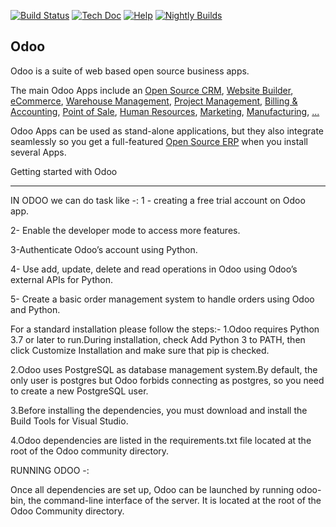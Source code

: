 [![Build Status](https://runbot.odoo.com/runbot/badge/flat/1/master.svg)](https://runbot.odoo.com/runbot)
[![Tech Doc](https://img.shields.io/badge/master-docs-875A7B.svg?style=flat&colorA=8F8F8F)](https://www.odoo.com/documentation/15.0)
[![Help](https://img.shields.io/badge/master-help-875A7B.svg?style=flat&colorA=8F8F8F)](https://www.odoo.com/forum/help-1)
[![Nightly Builds](https://img.shields.io/badge/master-nightly-875A7B.svg?style=flat&colorA=8F8F8F)](https://nightly.odoo.com/)

Odoo
----

Odoo is a suite of web based open source business apps.

The main Odoo Apps include an <a href="https://www.odoo.com/page/crm">Open Source CRM</a>,
<a href="https://www.odoo.com/app/website">Website Builder</a>,
<a href="https://www.odoo.com/app/ecommerce">eCommerce</a>,
<a href="https://www.odoo.com/app/inventory">Warehouse Management</a>,
<a href="https://www.odoo.com/app/project">Project Management</a>,
<a href="https://www.odoo.com/app/accounting">Billing &amp; Accounting</a>,
<a href="https://www.odoo.com/app/point-of-sale-shop">Point of Sale</a>,
<a href="https://www.odoo.com/app/employees">Human Resources</a>,
<a href="https://www.odoo.com/app/social-marketing">Marketing</a>,
<a href="https://www.odoo.com/app/manufacturing">Manufacturing</a>,
<a href="https://www.odoo.com/">...</a>

Odoo Apps can be used as stand-alone applications, but they also integrate seamlessly so you get
a full-featured <a href="https://www.odoo.com">Open Source ERP</a> when you install several Apps.

Getting started with Odoo

-------------------------

IN ODOO we can do task like -:
1 - creating a free trial account on Odoo app.

2-  Enable the developer mode to access more features.

3-Authenticate Odoo’s account using Python.

4- Use add, update, delete and read operations in Odoo using Odoo’s external APIs for Python.

5- Create a basic order management system to handle orders using Odoo and Python.



For a standard installation please follow the steps:-
1.Odoo requires Python 3.7 or later to run.During installation, check Add Python 3 to PATH, then click Customize Installation and make sure that pip is checked.

2.Odoo uses PostgreSQL as database management system.By default, the only user is postgres but Odoo forbids connecting as postgres, so you need to create a new PostgreSQL user.

3.Before installing the dependencies, you must download and install the Build Tools for Visual Studio.

4.Odoo dependencies are listed in the requirements.txt file located at the root of the Odoo community directory.

RUNNING ODOO -:

Once all dependencies are set up, Odoo can be launched by running odoo-bin, the command-line interface of the server. It is located at the root of the Odoo Community directory.
